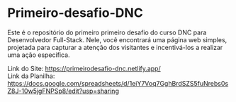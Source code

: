 # Primeiro-desafio-DNC
Este é o repositório do primeiro primeiro desafio do curso DNC para Desenvolvedor Full-Stack. Nele, você encontrará uma página web simples, projetada para capturar a atenção dos visitantes e incentivá-los a realizar uma ação específica.


Link do Site: https://primeirodesafio-dnc.netlify.app/
<br>
Link da Planilha: https://docs.google.com/spreadsheets/d/1eiY7Voq7GghBrdSZS5fuNrebs0sZ8J-10w5jgFNPSp8/edit?usp=sharing

